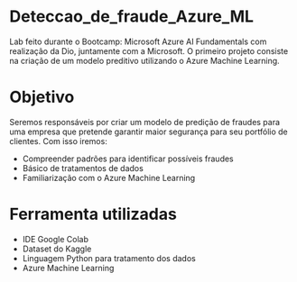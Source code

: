 # Deteccao_de_fraude_Azure_ML
Lab feito durante o Bootcamp: Microsoft Azure AI Fundamentals com realização da Dio, juntamente com a Microsoft. O primeiro projeto consiste na criação de um modelo preditivo utilizando o Azure Machine Learning.

# Objetivo
Seremos responsáveis por criar um modelo de predição de fraudes para uma empresa que pretende garantir maior segurança para seu portfólio de clientes. Com isso iremos:
- Compreender padrões para identificar possíveis fraudes
- Básico de tratamentos de dados
- Familiarização com o Azure Machine Learning

#  Ferramenta utilizadas
- IDE Google Colab
- Dataset do Kaggle
- Linguagem Python para tratamento dos dados
- Azure Machine Learning
  

